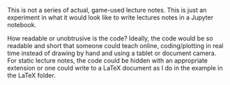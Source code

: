 This is not a series of actual, game-used lecture notes. This is just an experiment in what it would look like to write lectures notes in a Jupyter notebook. 

How readable or unobtrusive is the code? Ideally, the code would be so readable and short that someone could teach online, coding/plotting in real time instead of drawing by hand and using a tablet or document camera. For static lecture notes, the code could be hidden with an appropriate extension or one could write to a LaTeX document as I do in the example in the LaTeX folder. 
